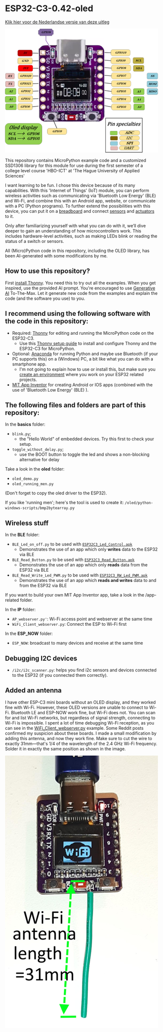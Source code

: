 # ESP32-C3-0.42-oled
[Klik hier voor de Nederlandse versie van deze uitleg](README_NL.md)

![ESP32-C3 with 0.42" oled display](/images/esp32-c3-0.42-oled-pinout.png)

This repository contains MicroPython example code and a customized SSD1306 library for this module for use during the first semester of a college level course 'HBO-ICT' at 'The Hague University of Applied Sciences'

I want learning to be fun. I chose this device because of its many capabilities. With this 'Internet of Things' (IoT) module, you can perform wireless activities such as communicating via 'Bluetooth Low Energy' (BLE) and Wi-Fi, and combine this with an Android app, website, or communicate with a PC (Python programs). To further extend the possibilities with this device, you can put it on a [breadboard](/images/ESP32-c3-oled-breadboard-hc-sr04p_bb.png) and connect [sensors](/images/ESP32-c3-oled-breadboard-imu_bb.png) and [actuators](/images/ESP32-c3-oled-breadboard-servo_bb.png) to it.

Only after familiarizing yourself with what you can do with it, we’ll dive deeper to gain an understanding of how microcontrollers work. This includes hardware-level activities, such as making LEDs blink or reading the status of a switch or sensors.

All (Micro)Python code in this repository, including the OLED library, has been AI-generated with some modifications by me.


## How to use this repository?
First [install Thonny](/manual/Install_Thonny_EN.pdf). You need this to try out all the examples. When you get inspired, use the provided AI prompt. 
You're encouraged to use [Generative AI](/Generative_AI/readme.md) To-The-Max. Let it generate new code from the examples and explain the code (and the software you use) to you.

## I recommend using the following software with the code in this repository:

 - Required: [Thonny](https://thonny.org/) for editing and running the MicroPython code on the ESP32-C3.
	- Use this [Thonny setup guide](/manual/Install_Thonny_EN.pdf) to install and configure Thonny and the ESP32-C3 for MicroPython.
 - Optional: [Anaconda](https://anaconda.org/) for running Python and maybe use Bluetooth (if your PC supports this) on a (Windows) PC, a bit like what you can do with a smartphone app.
	- I'm not going to explain how to use or install this, but make sure you [create an environment](https://www.anaconda.com/docs/tools/working-with-conda/environments) where you work on your ESP32 related projects.
 - [MIT App Inventor](https://appinventor.mit.edu/) for creating Android or IOS apps (combined with the use of 'Bluetooth Low Energy' (BLE) ).

## The following files and folders are part of this repository:

In the **basics** folder:

 - `blink.py`; 
	 - the "Hello World" of embedded devices. Try this first to check your setup.
 - `toggle_without_delay.py`;
	 - use the BOOT button to toggle the led and shows a non-blocking alternative for delay 

Take a look in the **oled** folder:

- `oled_demo.py`
- `oled_running_men.py`

(Don't forget to copy the oled driver to the ESP32).

If you like 'running men'; here's the tool is used to create it: `/oled/python-windows-scripts/bmp2bytearray.py`

## Wireless stuff

In the **BLE** folder:
- `BLE_Led_on_off.py` to be used with [`ESP32C3_Led_Control.apk`](/app-related/ESP32C3_Led_Control.apk)
	- Demonstrates the use of an app which only **writes** data to the ESP32 via BLE
- `BLE_Read_Button.py` to be used with [`ESP32C3_Read_Button.apk`](/app-related/ESP32C3_Read_Button.apk)
	- Demonstrates the use of an app which only **reads** data from the ESP32 via BLE
- `BLE_Read_Write_Led_PWM.py` to be used with [`ESP32C3_RW_Led_PWM.apk`](/app-related/ESP32C3_RW_Led_PWM.apk)
	- Demonstrates the use of an app which **reads and writes** data to and from the ESP32 via BLE

If you want to build your own MIT App Inventor app, take a look in the /app-related folder.

In the **IP** folder:
- `AP_webserver.py'`: 	Wi-Fi access point and webserver at the same time
- `WiFi_Client_webserver.py`: Connect the ESP to Wi-Fi first

In the **ESP_NOW** folder:

- `ESP_NOW`: broadcast to many devices and receive at the same time

## Debugging I2C devices

- `/i2c/i2c_scanner.py`: helps you find i2c sensors and devices connected to the ESP32 (if you connected them correctly).

## Added an antenna

I have other ESP-C3 mini boards without an OLED display, and they worked fine with Wi-Fi. However, these OLED versions are unable to connect to Wi-Fi. Bluetooth LE and ESP-NOW work fine, but Wi-Fi does not. You can scan for and list Wi-Fi networks, but regardless of signal strength, connecting to Wi-Fi is impossible.
I spent a lot of time debugging Wi-Fi reception, as you can see in the [WiFi_Client_webserver.py](/IP/WiFi_Client_webserver.py) example. Some Reddit posts confirmed my suspicion about these boards. I made a small modification by adding this antenna, and now they work fine.
Make sure to cut the wire to exactly 31mm—that's 1/4 of the wavelength of the 2.4 GHz Wi-Fi frequency. Solder it in exactly the same position as shown in the image.

![ESP32-C3 oled with antenna](/images/ESP32-C3_with_antenna.png)